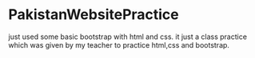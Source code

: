 # PakistanWebsitePractice
just used some basic bootstrap with html and css.
it just a class practice which was given by my teacher to practice html,css and bootstrap.
